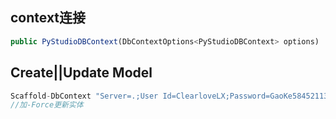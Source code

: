 ## context连接
```javascript
public PyStudioDBContext(DbContextOptions<PyStudioDBContext> options) : base(options) { }
```


## Create||Update Model

```javascript
Scaffold-DbContext "Server=.;User Id=ClearloveLX;Password=GaoKe5845211314;Database=PyStudioDB;" Microsoft.EntityFrameworkCore.SqlServer -OutputDir Models 
//加-Force更新实体
```
